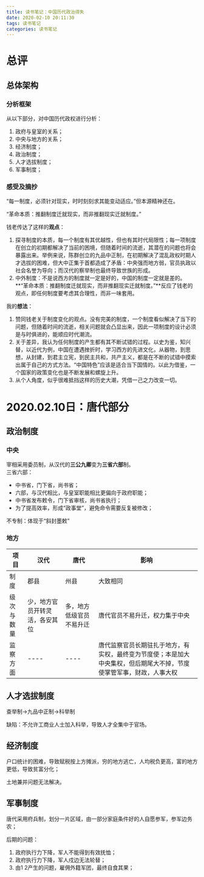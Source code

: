 ```yaml
---
title: 读书笔记：中国历代政治得失
date: 2020-02-10 20:11:30
tags: 读书笔记
categories: 读书笔记
---
```


# 总评

## 总体架构

### 分析框架

从以下部分，对中国历代政权进行分析：

1. 政府与皇室的关系；
2. 中央与地方的关系；
3. 经济制度；
4. 政治制度；
5. 人才选拔制度；
6. 军事制度；

### 感受及摘抄

“每一制度，必须针对现实，时时刻刻求其能变动适应。”但本源精神还在。<br>

“革命本质：推翻制度迁就现实，而非推翻现实迁就制度。”

钱老传达了这样的**观点**：

1. 探寻制度的本质，每一个制度有其优越性，但也有其时代局限性；每一项制度在创立的初期都解决了当前的困境，但随着时间的流逝，其潜在的问题也将会暴露出来。举例来说，陈群创立的九品中正制，在初期解决了混乱政权时期人才选拔的困难，但大中正集于首都造成了矛盾：中央强而地方弱，官员执政以社会名誉为导向；而汉代的察举制也最终导致世族的形成。<br>
2. 中外制度：不是说西方的制度就一定是好的，中国的制度一定就是差的。**“革命本质：推翻制度迁就现实，而非推翻现实迁就制度。”**反应了钱老的观点，即任何制度要考虑其合理性，而非一味套用。<br>

我的**想法**：<br>

1. 赞同钱老关于制度变化的观点。没有完美的制度，一个制度看似解决了当下的问题，但随着时间的流逝，相关问题就会凸显出来，因此一项制度的设计必须是与时俱进的，能顺应时代潮流。
2. 关于差异，我认为任何制度的产生都有其不断试错的过程。以史为鉴，知兴替，以近代为例，中国在遭遇挫折时，学习西方的先进文化，从器物，到思想，从封建，到君主立宪，到民主共和，共产主义，都是在不断的试错中摸索出属于自己的方式方法。“中国特色”应该是适合当下国情的。以此为借鉴，一个国家的政策变化也是不断发展和螺旋上升。
3. 从个人角度，似乎很难抵挡这样的历史大潮，凭借一己之力改变一切。

# 2020.02.10日：唐代部分

## 政治制度

### 中央
宰相采用委员制，从汉代的**三公九卿**变为**三省六部**制。<br>
三省六部：

- 中书省，门下省，尚书省；
- 六部，与汉代相比，与皇室职能相比更偏向于政府职能；
- 中书省发布敕令，门下省审核，尚书省执行；
- 为了提高效率，形成“政事堂”，避免命令需要反复被修改；
  
不专制：体现于“斜封墨敕”

### 地方

| 项目 |汉代 |唐代 |影响|
|----|----|----|----|
|制度|郡县|州县|大致相同|
|级次与数量|少，地方官员开转灵活，各安其位|多，地方低级官员不易升迁|唐代官员不易升迁，权力集于中央|
|监察方面|----|----|唐代监察官员长期驻扎于地方，有实权，最终变为节度使；本是加大中央集权，但后期尾大不掉，节度使掌管军事，财政，人事大权|

## 人才选拔制度

查举制→九品中正制→科举制<br>

缺陷：不允许工商业人士加入科举，导致人才全集中于官场。

## 经济制度

户口统计的困难，导致赋税按上方摊派，穷的地方逃亡，人均税负更高，富的地方更低，导致贫富分化；<br>

土地兼并问题无法解决。

## 军事制度

唐代采用府兵制，划分一片区域，由一部分家庭条件好的人自愿参军，参军边务农；<br>

后期的问题：

1. 政府执行力下降，军人不能得到有效抚恤；
2. 政府执行力下降，军人戍边无法轮替；
3. 由1 2产生的问题，雇佣外籍军团，最终自食其果；


